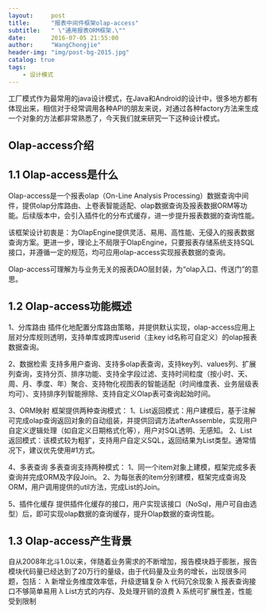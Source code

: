 ```yaml
---
layout:     post
title:      "报表中间件框架olap-access"
subtitle:   " \"通用报表ORM框架.\""
date:       2016-07-05 21:55:00
author:     "WangChongjie"
header-img: "img/post-bg-2015.jpg"
catalog: true
tags:
    - 设计模式
---
```

工厂模式作为最常用的java设计模式，在Java和Android的设计中，很多地方都有体现出来，相信对于经常调用各种API的朋友来说，对通过各种factory方法来生成一个对象的方法都非常熟悉了，今天我们就来研究一下这种设计模式。

## Olap-access介绍

## 1.1 Olap-access是什么
Olap-access是一个报表olap（On-Line Analysis Processing）数据查询中间件，提供olap分库路由、上卷表智能适配、olap数据查询及报表数据ORM等功能。后续版本中，会引入插件化的分布式缓存，进一步提升报表数据的查询性能。

该框架设计初衷是：为OlapEngine提供灵活、易用、高性能、无侵入的报表数据查询方案。更进一步，理论上不局限于OlapEngine，只要报表存储系统支持SQL接口，并遵循一定的规范，均可应用olap-access实现报表数据的查询。

Olap-access可理解为与业务无关的报表DAO层封装，为“olap入口、传送门”的意思。

## 1.2 Olap-access功能概述
1、分库路由
插件化地配置分库路由策略，并提供默认实现，olap-access应用上层对分库规则透明，支持单库或跨库userid（主key id名称可自定义）的olap报表数据查询。

2、数据检索
支持多用户查询、支持多olap表查询，支持key列、values列、扩展列查询，支持分页、排序功能、支持全字段过滤、支持时间粒度（按小时、天、周、月、季度、年）聚合、支持物化视图表的智能适配（时间维度表、业务层级表均可）、支持排序列智能擦除、支持自定义Olap表可查询起始时间。

3、ORM映射
框架提供两种查询模式：
1、List<Obj>返回模式：用户建模后，基于注解可完成olap查询返回对象的自动组装，并提供回调方法afterAssemble，实现用户自定义逻辑处理（如自定义日期格式化等），用户对SQL透明、无感知。
2、List<Map>返回模式：该模式较为粗犷，支持用户自定义SQL，返回结果为List<Map>类型。通常情况下，建议优先使用#1方式。

4、多表查询
多表查询支持两种模式：
1、同一个item对象上建模，框架完成多表查询并完成ORM及字段Join。
2、为每张表的item分别建模，框架完成查询及ORM，用户调用提供的util方法，完成List<obj>的Join。

5、插件化缓存
提供插件化缓存的接口，用户实现该接口（NoSql，用户可自由选型）后，即可实现olap数据的查询缓存，提升Olap数据的查询性能。

## 1.3 Olap-access产生背景
自从2008年北斗1.0以来，伴随着业务需求的不断增加，报告模块趋于膨胀，报告模块代码量已经达到了20万行的量级，由于代码量及业务的增长，出现很多问题，包括：
λ	新增业务维度效率低，升级逻辑复杂
λ	代码冗余现象
λ	报表查询接口不够简单易用
λ	List<Map>方式的内存、及处理开销的浪费
λ	系统可扩展性差，性能受到限制

